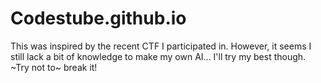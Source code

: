 # Codestube.github.io
This was inspired by the recent CTF I participated in. However, it seems I still lack a bit of knowledge to make my own AI...
I'll try my best though. ~Try not to~ break it!
